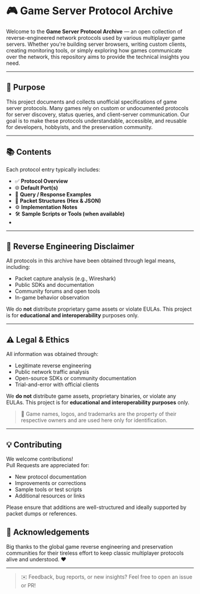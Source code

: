 # 🎮 Game Server Protocol Archive

Welcome to the **Game Server Protocol Archive** — an open collection of reverse-engineered network protocols used by various multiplayer game servers. Whether you're building server browsers, writing custom clients, creating monitoring tools, or simply exploring how games communicate over the network, this repository aims to provide the technical insights you need.

---

## 🧠 Purpose

This project documents and collects unofficial specifications of game server protocols. Many games rely on custom or undocumented protocols for server discovery, status queries, and client-server communication. Our goal is to make these protocols understandable, accessible, and reusable for developers, hobbyists, and the preservation community.

---

## 📚 Contents

Each protocol entry typically includes:

- ✅ **Protocol Overview**  
- 🌐 **Default Port(s)**  
- 🔁 **Query / Response Examples**  
- 🧩 **Packet Structures (Hex & JSON)**  
- ⚙️ **Implementation Notes**  
- 🛠️ **Sample Scripts or Tools (when available)**
- 
---

## 🧪 Reverse Engineering Disclaimer

All protocols in this archive have been obtained through legal means, including:

- Packet capture analysis (e.g., Wireshark)
- Public SDKs and documentation
- Community forums and open tools
- In-game behavior observation

We do **not** distribute proprietary game assets or violate EULAs. This project is for **educational and interoperability** purposes only.

---

## ⚠️ Legal & Ethics

All information was obtained through:
- Legitimate reverse engineering
- Public network traffic analysis
- Open-source SDKs or community documentation
- Trial-and-error with official clients

We **do not** distribute game assets, proprietary binaries, or violate any EULAs. This project is for **educational and interoperability purposes** only.

> 🎯 Game names, logos, and trademarks are the property of their respective owners and are used here only for identification.

---

## 💡 Contributing

We welcome contributions!  
Pull Requests are appreciated for:
- New protocol documentation
- Improvements or corrections
- Sample tools or test scripts
- Additional resources or links

Please ensure that additions are well-structured and ideally supported by packet dumps or references.

## 🙌 Acknowledgements

Big thanks to the global game reverse engineering and preservation communities for their tireless effort to keep classic multiplayer protocols alive and understood. ❤️

---

> ✉️ Feedback, bug reports, or new insights? Feel free to open an issue or PR!
